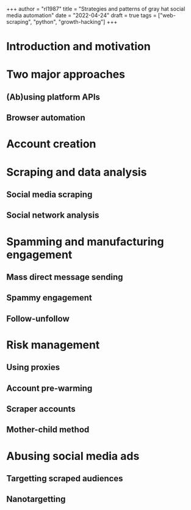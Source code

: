 +++
author = "rl1987"
title = "Strategies and patterns of gray hat social media automation"
date = "2022-04-24"
draft = true
tags = ["web-scraping", "python", "growth-hacking"]
+++

Introduction and motivation
===========================

Two major approaches
====================

(Ab)using platform APIs
-----------------------

Browser automation
------------------

Account creation
================

Scraping and data analysis
==========================

Social media scraping
----------------------

Social network analysis
-----------------------

Spamming and manufacturing engagement
=====================================

Mass direct message sending
---------------------------

Spammy engagement
-----------------

Follow-unfollow
---------------

Risk management
===============

Using proxies
-------------

Account pre-warming
-------------------

Scraper accounts
----------------

Mother-child method
-------------------

Abusing social media ads
========================

Targetting scraped audiences
----------------------------

Nanotargetting
--------------

